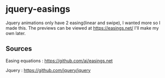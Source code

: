 # jquery-easings
 
Jquery animations only have 2 easing(linear and swipe), I wanted more so I made this. The previews can be viewed at https://easings.net/ I'll make my own later.

## Sources

Easing equations : https://github.com/ai/easings.net

Jquery : https://github.com/jquery/jquery
